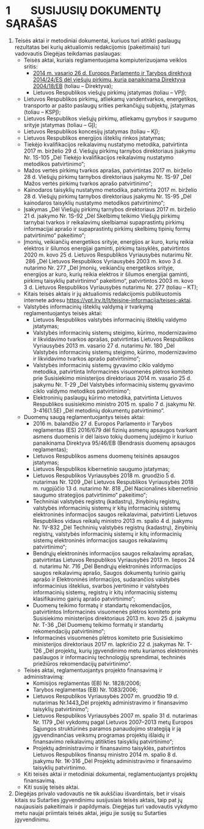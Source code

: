 <h1><a name="_Toc47976593"></a><a name="_Toc47027196"></a>1&nbsp;&nbsp;&nbsp;&nbsp;&nbsp;&nbsp;&nbsp; SUSIJUSIŲ DOKUMENTŲ SĄRA&Scaron;AS</h1>
<ol>
<li>Teisės aktai ir metodiniai dokumentai, kuriuos turi atitikti paslaugų rezultatas bei kurių aktualiomis redakcijomis (pakeitimais) turi vadovautis Diegėjas teikdamas paslaugas:
<ul>
<li>Teisės aktai, kuriais reglamentuojama kompiuterizuojama veiklos sritis:
<ul>
<li><a href="http://eur-lex.europa.eu/legal-content/LT/TXT/HTML/?uri=CELEX:32014L0024&amp;from=LT">2014 m. vasario 26 d. Europos Parlamento ir Tarybos direktyva 2014/24/ES dėl vie&scaron;ųjų pirkimų, kuria panaikinama Direktyva 2004/18/EB</a> (toliau &ndash; Direktyva);</li>
<li>Lietuvos Respublikos vie&scaron;ųjų pirkimų įstatymas (toliau &ndash; VPĮ);</li>
</ul>
</li>
<li>Lietuvos Respublikos pirkimų, atliekamų vandentvarkos, energetikos, transporto ar pa&scaron;to paslaugų srities perkančiųjų subjektų, įstatymas (toliau &ndash; KSPĮ);</li>
<li>Lietuvos Respublikos vie&scaron;ųjų pirkimų, atliekamų gynybos ir saugumo srityje įstatymas (toliau &ndash; GĮ);</li>
<li>Lietuvos Respublikos koncesijų įstatymas (toliau &ndash; KĮ);</li>
<li>Lietuvos Respublikos energijos i&scaron;teklių rinkos įstatymas;</li>
<li>Tiekėjo kvalifikacijos reikalavimų nustatymo metodika, patvirtinta 2017 m. birželio 29 d. Vie&scaron;ųjų pirkimų tarnybos direktoriaus įsakymu Nr. 1S-105 &bdquo;Dėl Tiekėjo kvalifikacijos reikalavimų nustatymo metodikos patvirtinimo&ldquo;;</li>
<li>Mažos vertės pirkimų tvarkos apra&scaron;as, patvirtintas 2017 m. birželio 28 d. Vie&scaron;ųjų pirkimų tarnybos direktoriaus įsakymu Nr. 1S-97 &bdquo;Dėl Mažos vertės pirkimų tvarkos apra&scaron;o patvirtinimo&ldquo;;</li>
<li>Kainodaros taisyklių nustatymo metodika, patvirtinta 2017 m. birželio 28 d. Vie&scaron;ųjų pirkimų tarnybos direktoriaus įsakymu Nr. 1S-95 &bdquo;Dėl kainodaros taisyklių nustatymo metodikos patvirtinimo&ldquo;;</li>
<li>Įsakymas &bdquo;Dėl Vie&scaron;ųjų pirkimų tarnybos direktoriaus 2017 m. birželio 21 d. įsakymo Nr. 1S-92 &bdquo;Dėl Skelbimų teikimo Vie&scaron;ųjų pirkimų tarnybai tvarkos ir reikalavimų skelbiamai supaprastintų pirkimų informacijai apra&scaron;o ir supaprastintų pirkimų skelbimų tipinių formų patvirtinimo&ldquo; pakeitimo&ldquo;;</li>
<li>Įmonių, veikiančių energetikos srityje, energijos ar kuro, kurių reikia elektros ir &scaron;ilumos energijai gaminti, pirkimų taisyklės, patvirtintos 2020 m. kovo 25 d. Lietuvos Respublikos Vyriausybės nutarimu Nr. &nbsp;286 &bdquo;Dėl Lietuvos Respublikos Vyriausybės 2003 m. kovo 3 d. nutarimo Nr. 277 &bdquo;Dėl Įmonių, veikiančių energetikos srityje, energijos ar kuro, kurių reikia elektros ir &scaron;ilumos energijai gaminti, pirkimų taisyklių patvirtinimo&ldquo; pakeitimo&ldquo;, patvirtintos 2003 m. kovo 3 d. Lietuvos Respublikos Vyriausybės nutarimu Nr. 277 (toliau &ndash; KT);</li>
<li>Kitais teisės aktais ir jų aktualiomis redakcijomis publikuotomis internete adresu <a href="https://vpt.lrv.lt/lt/teisine-informacija/teises-aktai">https://vpt.lrv.lt/lt/teisine-informacija/teises-aktai</a>.</li>
<li>Valstybės informacinių i&scaron;teklių valdymą ir tvarkymą reglamentuojantys teisės aktai:
<ul>
<li>Lietuvos Respublikos valstybės informacinių i&scaron;teklių valdymo įstatymas;</li>
<li>Valstybės informacinių sistemų steigimo, kūrimo, modernizavimo ir likvidavimo tvarkos apra&scaron;as, patvirtintas Lietuvos Respublikos Vyriausybės 2013 m. vasario 27 d. nutarimu Nr. 180 &bdquo;Dėl Valstybės informacinių sistemų steigimo, kūrimo, modernizavimo ir likvidavimo tvarkos apra&scaron;o patvirtinimo&ldquo;;</li>
<li>Valstybės informacinių sistemų gyvavimo ciklo valdymo metodika, patvirtinta Informacinės visuomenės plėtros komiteto prie Susisiekimo ministerijos direktoriaus 2014 m. vasario 25 d. įsakymu Nr. T-29 &bdquo;Dėl Valstybės informacinių sistemų gyvavimo ciklo valdymo metodikos patvirtinimo&ldquo;;</li>
<li>Elektroninių paslaugų kūrimo metodika, patvirtinta Lietuvos Respublikos susisiekimo ministro 2015 m. spalio 7 d. įsakymu Nr. 3-416(1.5E) &bdquo;Dėl metodinių dokumentų patvirtinimo&ldquo;.</li>
</ul>
</li>
<li>Duomenų saugą reglamentuojantys teisės aktai:
<ul>
<li>2016 m. balandžio 27 d. Europos Parlamento ir Tarybos reglamentas (ES) 2016/679 dėl fizinių asmenų apsaugos tvarkant asmens duomenis ir dėl laisvo tokių duomenų judėjimo ir kuriuo panaikinama Direktyva 95/46/EB (Bendrasis duomenų apsaugos reglamentas);</li>
<li>Lietuvos Respublikos asmens duomenų teisinės apsaugos įstatymas;</li>
<li>Lietuvos Respublikos kibernetinio saugumo įstatymas;</li>
<li>Lietuvos Respublikos Vyriausybės 2018 m. gruodžio 5 d. nutarimas Nr. 1209 &bdquo;Dėl Lietuvos Respublikos Vyriausybės 2018 m. rugpjūčio 13 d. nutarimo Nr. 818 &bdquo;Dėl Nacionalinės kibernetinio saugumo strategijos patvirtinimo&ldquo; pakeitimo&ldquo;;</li>
<li>Techniniai valstybės registrų (kadastrų), žinybinių registrų, valstybės informacinių sistemų ir kitų informacinių sistemų elektroninės informacijos saugos reikalavimai, patvirtinti Lietuvos Respublikos vidaus reikalų ministro 2013 m. spalio 4 d. įsakymu Nr. 1V-832 &bdquo;Dėl Techninių valstybės registrų (kadastrų), žinybinių registrų, valstybės informacinių sistemų ir kitų informacinių sistemų elektroninės informacijos saugos reikalavimų patvirtinimo&ldquo;;</li>
<li>Bendrųjų elektroninės informacijos saugos reikalavimų apra&scaron;as, patvirtintas Lietuvos Respublikos Vyriausybės 2013 m. liepos 24 d. nutarimu Nr. 716 &bdquo;Dėl Bendrųjų elektroninės informacijos saugos reikalavimų apra&scaron;o, Saugos dokumentų turinio gairių apra&scaron;o ir Elektroninės informacijos, sudarančios valstybės informacinius i&scaron;teklius, svarbos įvertinimo ir valstybės informacinių sistemų, registrų ir kitų informacinių sistemų klasifikavimo gairių apra&scaron;o patvirtinimo&ldquo;;</li>
<li>Duomenų teikimo formatų ir standartų rekomendacijos, patvirtintos Informacinės visuomenės plėtros komiteto prie Susisiekimo ministerijos direktoriaus 2013 m. kovo 25 d. įsakymu Nr. T-36 &bdquo;Dėl Duomenų teikimo formatų ir standartų rekomendacijų patvirtinimo&ldquo;;</li>
<li>Informacinės visuomenės plėtros komiteto prie Susisiekimo ministerijos direktoriaus 2017 m. lapkričio 22 d. įsakymas Nr. T-126 &bdquo;Dėl projektų, kurių įgyvendinimo metu kuriamos elektroninės paslaugos ir informacinių technologijų sprendimai, techninės priežiūros rekomendacijų patvirtinimo&ldquo;.</li>
</ul>
</li>
<li>Teisės aktai, reglamentuojantys projekto finansavimą ir administravimą:
<ul>
<li>Komisijos reglamentas (EB) Nr. 1828/2006;</li>
<li>Tarybos reglamentas (EB) Nr. 1083/2006;</li>
<li>Lietuvos Respublikos Vyriausybės 2007 m. gruodžio 19 d. nutarimas Nr.1443&bdquo;Dėl projektų administravimo ir finansavimo taisyklių patvirtinimo&ldquo;;</li>
<li>Lietuvos Respublikos Vyriausybės 2007 m. spalio 31 d. nutarimas Nr. 1179 &bdquo;Dėl vykdomų pagal Lietuvos 2007&ndash;2013 metų Europos Sąjungos struktūrinės paramos panaudojimo strategiją ir ją įgyvendinančias veiksmų programas projektų i&scaron;laidų ir finansavimo reikalavimų atitikties taisyklių patvirtinimo&ldquo;;</li>
<li>Projektų administravimo ir finansavimo taisyklės, patvirtintos Lietuvos Respublikos finansų ministro 2014 m. spalio 8 d. įsakymu Nr. 1K-316 &bdquo;Dėl Projektų administravimo ir finansavimo taisyklių patvirtinimo.</li>
</ul>
</li>
<li>Kiti teisės aktai ir metodiniai dokumentai, reglamentuojantys projektų finansavimą.</li>
<li>Kiti susiję teisės aktai.</li>
</ul>
</li>
<li>Diegėjas privalo vadovautis ne tik auk&scaron;čiau i&scaron;vardintais, bet ir visais kitais su Sutarties įgyvendinimu susijusiais teisės aktais, taip pat jų naujausiais pakeitimais ir papildymais. Diegėjas turi vadovautis vykdymo metu naujai priimtais teisės aktai, jeigu jie susiję su Sutarties įgyvendinimu.</li>
</ol>
